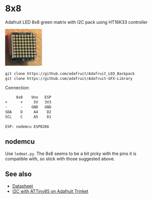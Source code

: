 # 8x8

Adafruit LED 8x8 green matrix with I2C pack using HT16K33 controller

![](../8x8.jpg)

```
git clone https://github.com/adafruit/Adafruit_LED_Backpack
git clone https://github.com/adafruit/Adafruit-GFX-Library
```

Connection:
```
     8x8    Uno   ESP
+      +     5V   3V3 
-      -    GND   GND
SDA    D     A4    D2
SCL    C     A5    D1

ESP: nodemcu ESP8266
```

## nodemcu

Use `ledmat.py`. The 8x8 seems to be a bit picky with the pins it is compatible with, so stick
with those suggested above.

## See also

* [Datasheet](https://cdn-shop.adafruit.com/datasheets/ht16K33v110.pdf)
* [I2C with ATTiny85 on Adafruit Trinket](https://mythopoeic.org/adafruit-trinket-i2c/)

